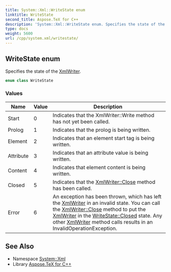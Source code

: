 ```yaml
---
title: System::Xml::WriteState enum
linktitle: WriteState
second_title: Aspose.TeX for C++
description: 'System::Xml::WriteState enum. Specifies the state of the XmlWriter in C++.'
type: docs
weight: 5600
url: /cpp/system.xml/writestate/
---
```

## WriteState enum


Specifies the state of the [XmlWriter](../xmlwriter/).

```cpp
enum class WriteState
```

### Values

| Name | Value | Description |
| --- | --- | --- |
| Start | 0 | Indicates that the XmlWriter::Write method has not yet been called. |
| Prolog | 1 | Indicates that the prolog is being written. |
| Element | 2 | Indicates that an element start tag is being written. |
| Attribute | 3 | Indicates that an attribute value is being written. |
| Content | 4 | Indicates that element content is being written. |
| Closed | 5 | Indicates that the [XmlWriter::Close](../xmlwriter/close/) method has been called. |
| Error | 6 | An exception has been thrown, which has left the [XmlWriter](../xmlwriter/) in an invalid state. You can call the [XmlWriter::Close](../xmlwriter/close/) method to put the [XmlWriter](../xmlwriter/) in the [WriteState::Closed](./) state. Any other [XmlWriter](../xmlwriter/) method calls results in an InvalidOperationException. |

## See Also

* Namespace [System::Xml](../)
* Library [Aspose.TeX for C++](../../)
